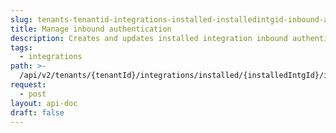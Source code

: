 ```yaml
---
slug: tenants-tenantid-integrations-installed-installedintgid-inbound-authentication
title: Manage inbound authentication
description: Creates and updates installed integration inbound authentication.
tags:
  - integrations
path: >-
  /api/v2/tenants/{tenantId}/integrations/installed/{installedIntgId}/inbound/authentication
request:
  - post
layout: api-doc
draft: false
---
```


